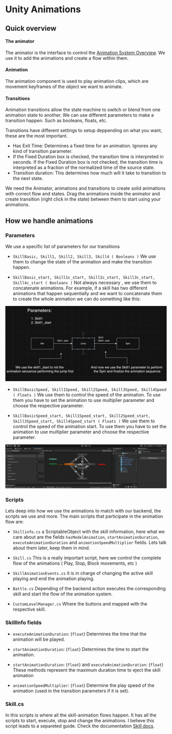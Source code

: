 # Unity Animations

## Quick overview

#### The animator

The animator is the interface to control the [Animation System Overview](https://docs.unity3d.com/Manual/AnimationOverview.html). We use it to add the animations and create a flow within them.

#### Animation

The animation component is used to play animation clips, which are movement keyframes of the object we want to animate.

#### Transitions

Animation transitions allow the state machine to switch or blend from one animation state to another. We can use different parameters to make a transition happen. Such as booleans, floats, etc.

Transitions have different settings to setup deppending on what you want, these are the most important.

- Has Exit Time: Determines a fixed time for an animation. Ignores any kind of transition parameter.
- If the Fixed Duration box is checked, the transition time is interpreted in seconds. If the Fixed Duration box is not checked, the transition time is interpreted as a fraction of the normalized time of the source state.
- Transition duration: This determines how much will it take to transition to the next state.

We need the Animator, animations and transitions to create solid animations with correct flow and states. Drag the animations inside the animator and create transition (right click in the state) between them to start using your animations.

## How we handle animations

### Parameters

We use a specific list of parameters for our transitions

- `SkillBasic, Skill1, Skill2, Skill3, Skill4 ( Booleans )` We use them to change the state of the animation and make the transition happen.

- `SkillBasic_start, Skill1c_start, Skill2c_start, Skill3c_start, Skill4c_start ( Booleans )` Not always necessary , we use them to concatenate animations. For example, if a skill has two different animations that happen sequentially and we want to concatenate them to create the whole animation we can do something like this:

![](./images/_startParams.png)

- `SkillBasicSpeed, Skill1Speed, Skill2Speed, Skill3Speed, Skill4Speed ( Floats )` We use them to control the speed of the animation. To use them you have to set the animation to use multiplier parameter and choose the respective parameter.

- `SkillBasicSpeed_start, Skill1Speed_start, Skill2Speed_start, Skill3Speed_start, Skill4Speed_start ( Floats )` We use them to control the speed of the animation start. To use them you have to set the animation to use multiplier parameter and choose the respective parameter.

![](./videos/parameterCustom.gif)

### Scripts

Lets deep into how we use the animations to match with our backend, the scripts we use and more. The main scripts that participate in the animation flow are:

- `Skillinfo.cs` a ScriptableObject with the skill information, here what we care about are the fields `hasModelAnimation`, `startAnimationDuration`, `executeAnimationDuration` and `animationSpeedMultiplier` fields. Lets talk about them later, keep them in mind.

- `Skill.cs` This is a really importart script, here we control the complete flow of the animations ( Play, Stop, Block movements, etc )

- `SkillAnimationEvents.cs` it is in charge of changing the active skill playing and end the animation playing.
- `Battle.cs` Depending of the backend action executes the corresponding skill and start the flow of the animation system.
- `CustomLevelManager.cs` Where the buttons and mapped with the respective skill.

### SkillInfo fields


- `executeAnimationDuration`: (``float``) Determines the time that the animation will be played.

- `startAnimationDuration`: (``float``) Determines the time to start the animation.

- `startAnimationDuration`: (``float``) and `executeAnimationDuration`: (``float``) These methods represent the maximum duration time to eject the skill animation

- `animationSpeedMultiplier`: (``float``) Determine the play speed of the animation (used in the transition parameters if it is set).

### Skill.cs

In this scripts is where all the skill-animation flows happen. It has all the scripts to start, execute, stop and change the animations. I believe this script leads to a separeted guide. Check the documentation [Skill docs](./skill.md).

